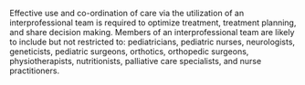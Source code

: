Effective use and co-ordination of care via the utilization of an interprofessional team is required to optimize treatment, treatment planning, and share decision making. Members of an interprofessional team are likely to include but not restricted to: pediatricians, pediatric nurses, neurologists, geneticists, pediatric surgeons, orthotics, orthopedic surgeons, physiotherapists, nutritionists, palliative care specialists, and nurse practitioners.